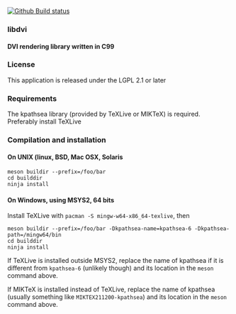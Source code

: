 [![Github Build status](https://github.com/vtorri/libdvi/actions/workflows/ci_meson.yml/badge.svg)](https://github.com/vtorri/libdvi/actions?query=workflow%3A%22GitHub+CI%22)

### libdvi

#### DVI rendering library written in C99

### License

This application is released under the LGPL 2.1 or later

### Requirements

The kpathsea library (provided by TeXLive or MIKTeX) is required.
Preferably install TeXLive


### Compilation and installation

#### On UNIX (linux, BSD, Mac OSX, Solaris

```
meson buildir --prefix=/foo/bar
cd builddir
ninja install
```

#### On Windows, using MSYS2, 64 bits

Install TeXLive with `pacman -S mingw-w64-x86_64-texlive`, then

```
meson buildir --prefix=/foo/bar -Dkpathsea-name=kpathsea-6 -Dkpathsea-path=/mingw64/bin
cd builddir
ninja install
```

If TeXLive is installed outside MSYS2, replace the name of kpathsea
if it is different from `kpathsea-6` (unlikely though) and its location
in the `meson` command above.

If MIKTeX is installed instead of TeXLive, replace the name of kpathsea
(usually something like `MIKTEX211200-kpathsea`) and its location in the
`meson` command above.
